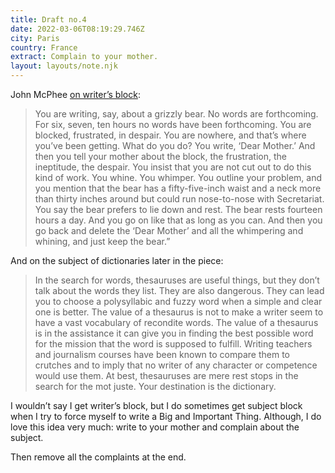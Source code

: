 ```yaml
---
title: Draft no.4
date: 2022-03-06T08:19:29.746Z
city: Paris
country: France
extract: Complain to your mother.
layout: layouts/note.njk
---
```


John McPhee [on writer’s block](https://www.newyorker.com/magazine/2013/04/29/draft-no-4):

> You are writing, say, about a grizzly bear. No words are forthcoming. For six, seven, ten hours no words have been forthcoming. You are blocked, frustrated, in despair. You are nowhere, and that’s where you’ve been getting. What do you do? You write, ‘Dear Mother.’ And then you tell your mother about the block, the frustration, the ineptitude, the despair. You insist that you are not cut out to do this kind of work. You whine. You whimper. You outline your problem, and you mention that the bear has a fifty-five-inch waist and a neck more than thirty inches around but could run nose-to-nose with Secretariat. You say the bear prefers to lie down and rest. The bear rests fourteen hours a day. And you go on like that as long as you can. And then you go back and delete the ‘Dear Mother’ and all the whimpering and whining, and just keep the bear.”

And on the subject of dictionaries later in the piece:

> In the search for words, thesauruses are useful things, but they don’t talk about the words they list. They are also dangerous. They can lead you to choose a polysyllabic and fuzzy word when a simple and clear one is better. The value of a thesaurus is not to make a writer seem to have a vast vocabulary of recondite words. The value of a thesaurus is in the assistance it can give you in finding the best possible word for the mission that the word is supposed to fulfill. Writing teachers and journalism courses have been known to compare them to crutches and to imply that no writer of any character or competence would use them. At best, thesauruses are mere rest stops in the search for the mot juste. Your destination is the dictionary.

I wouldn’t say I get writer’s block, but I do sometimes get subject block when I try to force myself to write a Big and Important Thing. Although, I do love this idea very much: write to your mother and complain about the subject.

Then remove all the complaints at the end.

